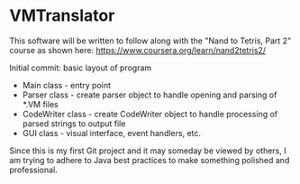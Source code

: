 # VMTranslator

This software will be written to follow along with the "Nand to Tetris, Part 2" course as shown here: https://www.coursera.org/learn/nand2tetris2/

Initial commit: basic layout of program
  - Main class - entry point
  - Parser class - create parser object to handle opening and parsing of *.VM files
  - CodeWriter class - create CodeWriter object to handle processing of parsed strings to output file
  - GUI class - visual interface, event handlers, etc.

Since this is my first Git project and it may someday be viewed by others, I am trying to adhere to Java best practices to make something polished and professional.
